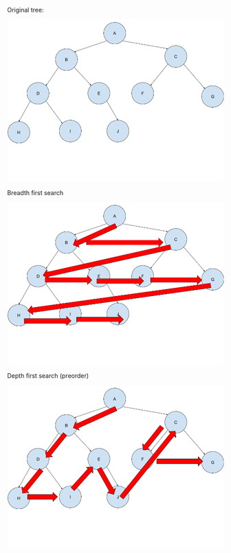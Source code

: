 Original tree:

![Screenshot](githubpictures/tree.png)

Breadth first search

![Screenshot](githubpictures/breadthfirst.png)

Depth first search (preorder)

![Screenshot](githubpictures/depthfirst.png)
